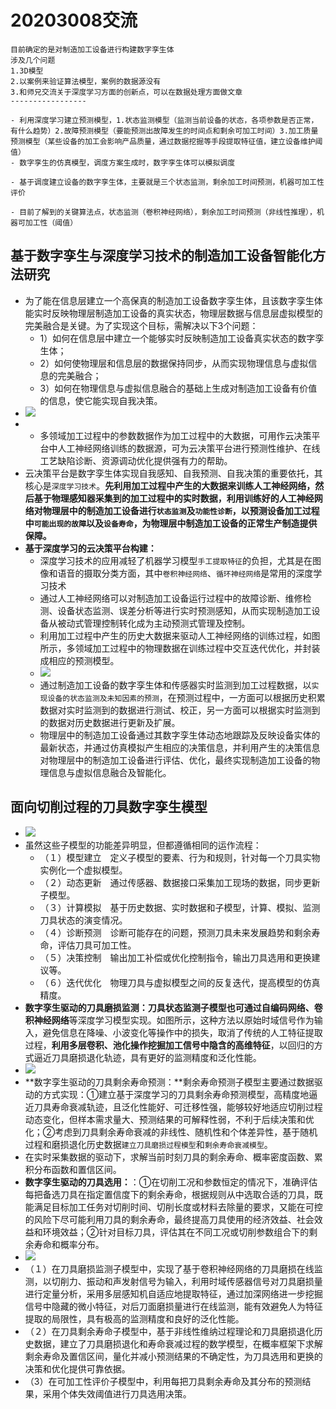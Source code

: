# 20203008交流

```
目前确定的是对制造加工设备进行构建数字孪生体
涉及几个问题
1.3D模型 
2.以案例来验证算法模型，案例的数据源没有
3.和师兄交流关于深度学习方面的创新点，可以在数据处理方面做文章
-----------------

- 利用深度学习建立预测模型，1.状态监测模型（监测当前设备的状态，各项参数是否正常，有什么趋势）2.故障预测模型（要能预测出故障发生的时间点和剩余可加工时间）3.加工质量预测模型（某些设备的加工会影响产品质量，通过数据挖掘等手段提取特征值，建立设备维护阈值）
- 数字孪生的仿真模型，调度方案生成时，数字孪生体可以模拟调度

- 基于调度建立设备的数字孪生体，主要就是三个状态监测，剩余加工时间预测，机器可加工性评价

- 目前了解到的关键算法点，状态监测（卷积神经网络），剩余加工时间预测（非线性推理），机器可加工性（阈值）

```
## 基于数字孪生与深度学习技术的制造加工设备智能化方法研究

- 为了能在信息层建立一个高保真的制造加工设备数字孪生体，且该数字孪生体能实时反映物理层制造加工设备的真实状态，物理层数据与信息层虚拟模型的完美融合是关键。为了实现这个目标，需解决以下3个问题：
    - 1）如何在信息层中建立一个能够实时反映制造加工设备真实状态的数字孪生体；
    - 2）如何使物理层和信息层的数据保持同步，从而实现物理信息与虚拟信息的完美融合；
    - 3）如何在物理信息与虚拟信息融合的基础上生成对制造加工设备有价值的信息，使它能实现自我决策。
- ![](_v_images/20200307142507839_19355.png)
- - 多领域加工过程中的参数数据作为加工过程中的大数据，可用作云决策平台中人工神经网络训练的数据源，可为云决策平台进行预测性维护、在线工艺缺陷诊断、资源调动优化提供强有力的帮助。
- 云决策平台是数字孪生体实现自我感知、自我预测、自我决策的重要依托，其核心是`深度学习技术`。**先利用加工过程中产生的大数据来训练人工神经网络，然后基于物理感知器采集到的加工过程中的实时数据，利用训练好的人工神经网络对物理层中的制造加工设备进行`状态监测`及`功能性诊断`，以预测设备加工过程中`可能出现的故障`以及`设备寿命`，为物理层中制造加工设备的正常生产制造提供保障。**
- **基于深度学习的云决策平台构建：**
    - 深度学习技术的应用减轻了机器学习模型`手工提取特征`的负担，尤其是在图像和语音的摄取分类方面，其中`卷积神经网络`、`循环神经网络`是常用的深度学习技术
    - 通过人工神经网络可以对制造加工设备运行过程中的故障诊断、维修检测、设备状态监测、误差分析等进行实时预测感知，从而实现制造加工设备从被动式管理控制转化成为主动预测式管理及控制。
    - 利用加工过程中产生的历史大数据来驱动人工神经网络的训练过程，如图所示，多领域加工过程中的物理数据在训练过程中交互迭代优化，并封装成相应的预测模型。
    - ![](_v_images/20200307150148223_25983.png)
    - 通过制造加工设备的数字孪生体和传感器实时监测到加工过程数据，以`实现设备的状态监测及未知因素的预测`，在预测过程中，一方面可以根据历史积累数据对实时监测到的数据进行测试、校正，另一方面可以根据实时监测到的数据对历史数据进行更新及扩展。
    - 物理层中的制造加工设备通过其数字孪生体动态地跟踪及反映设备实体的最新状态，并通过仿真模拟产生相应的决策信息，并利用产生的决策信息对物理层中的制造加工设备进行评估、优化，最终实现制造加工设备的物理信息与虚拟信息融合及智能化。

## 面向切削过程的刀具数字孪生模型

- ![](_v_images/20200307155250648_16927.png)
- 虽然这些子模型的功能差异明显，但都遵循相同的运作流程：
    - （１）模型建立　定义子模型的要素、行为和规则，针对每一个刀具实物实例化一个虚拟模型。
    - （２）动态更新　通过传感器、数据接口采集加工现场的数据，同步更新子模型。
    - （３）计算模拟　基于历史数据、实时数据和子模型，计算、模拟、监测刀具状态的演变情况。
    - （４）诊断预测　诊断可能存在的问题，预测刀具未来发展趋势和剩余寿命，评估刀具可加工性。
    - （５）决策控制　输出加工补偿或优化控制指令，输出刀具选用和更换建议等。
    - （６）迭代优化　物理刀具与虚拟模型之间的反复迭代，提高模型的仿真精度。
- **数字孪生驱动的刀具磨损监测：**刀具状态监测子模型也可通过**自编码网络、卷积神经网络**等深度学习模型实现。如图所示，这种方法以原始时域信号作为输入，避免信息在降噪、小波变化等操作中的损失，取消了传统的人工特征提取过程，**利用多层卷积、池化操作挖掘加工信号中隐含的高维特征**，以回归的方式逼近刀具磨损退化轨迹，具有更好的监测精度和泛化性能。
- ![](_v_images/20200307155811674_1382.png)
- **数字孪生驱动的刀具剩余寿命预测：**剩余寿命预测子模型主要通过数据驱动的方式实现：①建立基于深度学习的刀具剩余寿命预测模型，高精度地逼近刀具寿命衰减轨迹，且泛化性能好、可迁移性强，能够较好地适应切削过程动态变化，但样本需求量大、预测结果的可解释性弱，不利于后续决策和优化；②考虑到刀具剩余寿命衰减的非线性、随机性和个体差异性，基于随机过程和磨损退化历史数据`建立刀具磨损过程模型`和`剩余寿命衰减模型`。
- 在实时采集数据的驱动下，求解当前时刻刀具的剩余寿命、概率密度函数、累积分布函数和置信区间。
- **数字孪生驱动的刀具选用：**：①在切削工况和参数恒定的情况下，准确评估每把备选刀具在指定置信度下的剩余寿命，根据规则从中选取合适的刀具，既能满足目标加工任务对切削时间、切削长度或材料去除量的要求，又能在可控的风险下尽可能利用刀具的剩余寿命，最终提高刀具使用的经济效益、社会效益和环境效益；②针对目标刀具，评估其在不同工况或切削参数组合下的剩余寿命和概率分布。
- ![](_v_images/20200307160908410_18447.png)
- （１）在刀具磨损监测子模型中，实现了基于卷积神经网络的刀具磨损在线监测，以切削力、振动和声发射信号为输入，利用时域传感器信号对刀具磨损量进行定量分析，采用多层感知机自适应地提取特征，通过加深网络进一步挖掘信号中隐藏的微小特征，对后刀面磨损量进行在线监测，能有效避免人为特征提取的局限性，具有极高的监测精度和良好的泛化性能。
- （２）在刀具剩余寿命子模型中，基于非线性维纳过程理论和刀具磨损退化历史数据，建立了刀具磨损退化和寿命衰减过程的数学模型，在概率框架下求解剩余寿命及置信区间，量化并减小预测结果的不确定性，为刀具选用和更换的决策和优化提供可靠依据。
- （3）在可加工性评价子模型中，利用每把刀具剩余寿命及其分布的预测结果，采用个体失效阈值进行刀具选用决策。